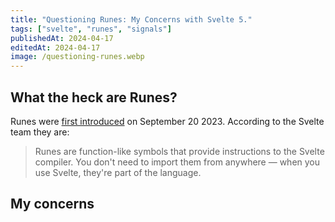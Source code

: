 ```yaml
---
title: "Questioning Runes: My Concerns with Svelte 5."
tags: ["svelte", "runes", "signals"]
publishedAt: 2024-04-17
editedAt: 2024-04-17
image: /questioning-runes.webp
---
```


## What the heck are Runes?

Runes were [first introduced](https://svelte.dev/blog/runes) on September 20 2023. According to the Svelte team they are:

> Runes are function-like symbols that provide instructions to the Svelte compiler. You don't need to import them from anywhere — when you use Svelte, they're part of the language.

## My concerns

